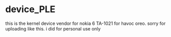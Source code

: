 # device_PLE
this is the kernel device vendor for nokia 6 TA-1021 for havoc oreo.
sorry for uploading like this. i did for personal use only
